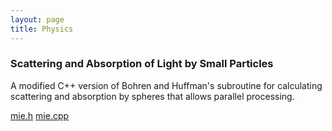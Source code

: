 ```yaml
---
layout: page
title: Physics
---
```


### Scattering and Absorption of Light by Small Particles

A modified C++ version of Bohren and Huffman's subroutine for calculating scattering and absorption by spheres that allows parallel processing.

[mie.h](https://raw.githubusercontent.com/jamolnng/jamolnng.github.io/master/public/assets/physics/mie.h)
[mie.cpp](https://raw.githubusercontent.com/jamolnng/jamolnng.github.io/master/public/assets/physics/mie.cpp)
